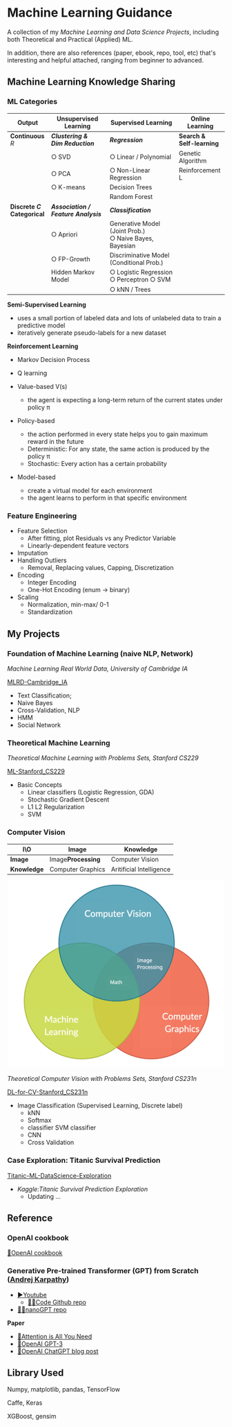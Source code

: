 # Machine Learning Guidance

A collection of my *Machine Learning and Data Science Projects*, including both Theoretical and Practical (Applied) ML.

In addition, there are also references (paper, ebook, repo, tool, etc) that's interesting and helpful attached, ranging from beginner to advanced.

## Machine Learning Knowledge Sharing

### ML Categories

| Output      | Unsupervised Learning   | Supervised Learning   | Online Learning                        |
| ----------- | ---------------- | ------------------------------ | --------------- |
| **Continuous**  $R$     | ***Clustering & <br />Dim Reduction***      | ***Regression***                                     | **Search & <br />Self-learning** |
|                                             | ○ SVD                                              | ○ Linear / Polynomial                                       | Genetic Algorithm                      |
|                                             | ○ PCA                                              | ○ Non-Linear Regression                                     | Reinforcement L                        |
|                                             | ○ K-means                                          | Decision Trees                                               |                                        |
|                                             |                                                     | Random Forest                                                |                                                                           
| **Discrete $C$  <br />Categorical** | ***Association /<br /> Feature Analysis*** | ***Classification***                                 |                                        |
|                                             | ○ Apriori                                          | Generative Model (Joint Prob.)<br />○ Naive Bayes, Bayesian |                                        |
|                                             | ○ FP-Growth                                        | Discriminative Model<br />(Conditional Prob.)               |                                        |
|                                             | Hidden Markov Model                                 | ○ Logistic Regression<br />  ○ Perceptron  ○ SVM          |                                        |
|                                             |                                                     | ○ kNN / Trees                                               | 



**Semi-Supervised Learning**

- uses a small portion of labeled data and lots of unlabeled data to train a predictive model
- iteratively generate pseudo-labels for a new dataset

**Reinforcement Learning**

- Markov Decision Process
- Q learning
- Value-based           V(s)

  - the agent is expecting a long-term return of the current states under policy π
- Policy-based

  - the action performed in every state helps you to gain maximum reward in the future
  - Deterministic: For any state, the same action is produced by the policy π
  - Stochastic: Every action has a certain probability
- Model-based

  - create a virtual model for each environment
  - the agent learns to perform in that specific environment

### Feature Engineering

- Feature Selection
  - After fitting, plot Residuals vs any Predictor Variable
  - Linearly-dependent feature vectors
- Imputation
- Handling Outliers
  - Removal, Replacing values, Capping, Discretization
- Encoding
  - Integer Encoding
  - One-Hot Encoding (enum -> binary)
- Scaling
  - Normalization, min-max/ 0-1
  - Standardization

## My Projects

### Foundation of Machine Learning (naive NLP, Network)

*Machine Learning Real World Data, University of Cambridge IA*

[MLRD-Cambridge_IA](https://github.com/PeterHUistyping/Machine_Learning-Real_World_Data)

- Text Classification;
- Naive Bayes
- Cross-Validation, NLP
- HMM
- Social Network

### Theoretical Machine Learning

*Theoretical Machine Learning with Problems Sets, Stanford CS229*

[ML-Stanford_CS229](https://github.com/PeterHUistyping/Stanford_CS229.Machine_Learning)

- Basic Concepts
  - Linear classifiers (Logistic Regression, GDA)
  - Stochastic Gradient Descent
  - L1 L2 Regularization
  - SVM

### Computer Vision

| I\O                 | Image                     | Knowledge                |
| ------------------- | ------------------------- | ------------------------ |
| **Image**     | Image**Processing** | Computer Vision          |
| **Knowledge** | Computer Graphics         | Aritificial Intelligence |

![Relationship_CV](Asset/Relationship_CV.png)

*Theoretical Computer Vision with Problems Sets, Stanford CS231n*

[DL-for-CV-Stanford_CS231n](https://github.com/PeterHUistyping/Stanford_CS231n-Deep_Learning-for-Computer_Vision/)

- Image Classification (Supervised Learning, Discrete label)
  - kNN
  - Softmax
  - classifier SVM classifier
  - CNN
  - Cross Validation

### Case Exploration: Titanic Survival Prediction

[Titanic-ML-DataScience-Exploration](https://github.com/PeterHUistyping/Titanic-ML-DataScience-Exploration/)

- *Kaggle:Titanic Survival Prediction Exploration*
  - Updating ...

## Reference

### OpenAI cookbook

[📝OpenAI cookbook](https://platform.openai.com/docs/introduction)

### Generative Pre-trained Transformer (GPT) from Scratch ([Andrej Karpathy](https://github.com/karpathy/))

- [▶Youtube](https://www.youtube.com/watch?v=kCc8FmEb1nY)
  - [👨‍💻Code Github repo](https://github.com/karpathy/ng-video-lecture)
- [👨‍💻nanoGPT repo](https://github.com/karpathy/nanoGPT)

**Paper**

- [📄Attention is All You Need](https://arxiv.org/abs/1706.03762)
- [📄OpenAI GPT-3](https://arxiv.org/abs/2005.14165)
- [📝OpenAI ChatGPT blog post](https://openai.com/blog/chatgpt/)

## Library Used

Numpy, matplotlib, pandas, TensorFlow

Caffe, Keras

XGBoost, gensim
